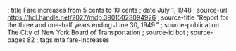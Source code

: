 ; title Fare increases from 5 cents to 10 cents
; date July 1, 1948
; source-url https://hdl.handle.net/2027/mdp.39015023094926
; source-title "Report for the three and one-half years ending June 30, 1949."
; source-publication The City of New York Board of Transportation
; source-id bot
; source-pages 82
; tags mta fare-increases
